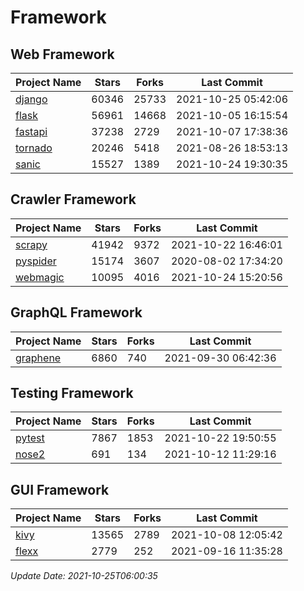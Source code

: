 # Framework

## Web Framework
| Project Name | Stars | Forks | Last Commit |
| ------------ | ----- | ----- | ----------- |
| [django](https://github.com/django/django) | 60346 | 25733 | 2021-10-25 05:42:06 |
| [flask](https://github.com/pallets/flask) | 56961 | 14668 | 2021-10-05 16:15:54 |
| [fastapi](https://github.com/tiangolo/fastapi) | 37238 | 2729 | 2021-10-07 17:38:36 |
| [tornado](https://github.com/tornadoweb/tornado) | 20246 | 5418 | 2021-08-26 18:53:13 |
| [sanic](https://github.com/sanic-org/sanic) | 15527 | 1389 | 2021-10-24 19:30:35 |

## Crawler Framework
| Project Name | Stars | Forks | Last Commit |
| ------------ | ----- | ----- | ----------- |
| [scrapy](https://github.com/scrapy/scrapy) | 41942 | 9372 | 2021-10-22 16:46:01 |
| [pyspider](https://github.com/binux/pyspider) | 15174 | 3607 | 2020-08-02 17:34:20 |
| [webmagic](https://github.com/code4craft/webmagic) | 10095 | 4016 | 2021-10-24 15:20:56 |

## GraphQL Framework
| Project Name | Stars | Forks | Last Commit |
| ------------ | ----- | ----- | ----------- |
| [graphene](https://github.com/graphql-python/graphene) | 6860 | 740 | 2021-09-30 06:42:36 |

## Testing Framework
| Project Name | Stars | Forks | Last Commit |
| ------------ | ----- | ----- | ----------- |
| [pytest](https://github.com/pytest-dev/pytest) | 7867 | 1853 | 2021-10-22 19:50:55 |
| [nose2](https://github.com/nose-devs/nose2) | 691 | 134 | 2021-10-12 11:29:16 |

## GUI Framework
| Project Name | Stars | Forks | Last Commit |
| ------------ | ----- | ----- | ----------- |
| [kivy](https://github.com/kivy/kivy) | 13565 | 2789 | 2021-10-08 12:05:42 |
| [flexx](https://github.com/flexxui/flexx) | 2779 | 252 | 2021-09-16 11:35:28 |

*Update Date: 2021-10-25T06:00:35*
